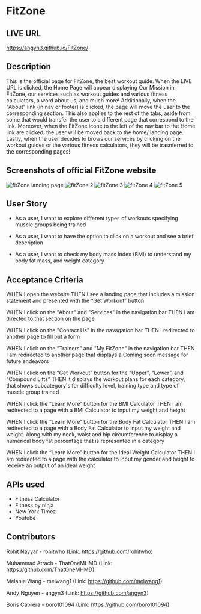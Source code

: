 # FitZone

## LIVE URL

https://angyn3.github.io/FitZone/

## Description

This is the official page for FitZone, the best workout guide. When the LIVE URL is clicked, the Home Page will appear displaying Our Mission in FitZone, our services such as workout guides and various fitness calculators, a word about us, and much more! Additionally, when the "About" link (in nav or footer) is clicked, the page will move the user to the corresponding section. This also applies to the rest of the tabs, aside from some that would transfer the user to a different page that correspond to the link. Moreover, when the FitZone icone to the left of the nav bar to the Home link are clicked, the user will be moved back to the home/ landing page. Lastly, when the user decides to brows our services by clicking on the workout guides or the various fitness calculators, they will be trasnferred to the corresponding pages!

## Screenshots of official FitZone website

![fitZone landing page](https://user-images.githubusercontent.com/126360257/234116109-fb34d4b4-dbdc-49fa-9473-1a27b22fb3d3.png)
![fitZone 2](https://user-images.githubusercontent.com/126360257/234116138-15fa8e50-bf6a-4ec7-a81c-0a3518f17414.png)
![fitZone 3](https://user-images.githubusercontent.com/126360257/234116153-791af7b3-3ae8-44a2-8514-da8cea247d3d.png)
![fitZone 4](https://user-images.githubusercontent.com/126360257/234116167-8e96b1be-74f7-4062-a25f-9c8f00934b5c.png)
![fitZone 5](https://user-images.githubusercontent.com/126360257/234116183-91827f3d-f402-416c-9659-6a8efc27c86a.png)

## User Story

- As a user, I want to explore different types of workouts specifying muscle groups being trained 

- As a user, I want to have the option to click on a workout and see a brief description

- As a user, I want to check my body mass index (BMI) to understand my body fat mass, and weight category

## Acceptance Criteria

WHEN I open the website
THEN I see a landing page that includes a mission statement and presented with the “Get Workout” button

WHEN I click on the "About" and "Services" in the navigation bar
THEN I am directed to that section on the page

WHEN I click on the "Contact Us" in the navagation bar
THEN I redirected to another page to fill out a form

WHEN I click on the "Trainers" and "My FitZone" in the navigation bar
THEN I am redirected to another page that displays a Coming soon message for future endeavors 

WHEN I click on the “Get Workout” button for the “Upper”, “Lower”, and “Compound Lifts” 
THEN it displays the workout plans for each category, that shows subcategory's for difficulty level, training type and type of muscle group trained

WHEN I click the “Learn More” button for the BMI Calculator
THEN I am redirected to a page with a BMI Calculator to input my weight and height 

WHEN I click the “Learn More” button for the Body Fat Calculator
THEN I am redirected to a page with a Body Fat Calculator to input my weight and weight. Along with my neck, waist and hip circumference to display a numerical body fat percentage that is represented in a category

WHEN I click the “Learn More” button for the Ideal Weight Calculator
THEN I am redirected to a page with the calculator to input my gender and height to receive an output of an ideal weight

## APIs used

- Fitness Calculator
- Fitness by ninja
- New York Timez
- Youtube

## Contributors

Rohit Nayyar - rohitwho
(Link: https://github.com/rohitwho)

Muhammad Atrach - ThatOneMHMD
(Link: https://github.com/ThatOneMHMD)

Melanie Wang - melwang1
(Link: https://github.com/melwang1)

Andy Nguyen - angyn3
(Link: https://github.com/angyn3)

Boris Cabrera - boro101094
(Link: https://github.com/boro101094)
